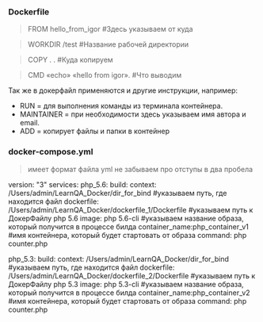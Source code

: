 ### Dockerfile
> FROM hello_from_igor #Здесь указываем от куда 

> WORKDIR /test #Название рабочей директории

> COPY . . #Куда копируем

> CMD «echo» «hello from igor». #Что выводим

Так же в докерфайл применяются и другие инструкции, например: 
- RUN = для выполнения команды из терминала контейнера.
- MAINTAINER = при необходимости здесь указываем имя автора и email.
- ADD = копирует файлы и папки в контейнер

### docker-compose.yml 
> имеет формат файла yml
> не забываем про отступы в два пробела

 version: "3"
services:
  php_5.6: 
    build:
    context: /Users/admin/LearnQA_Docker/dir_for_bind  #указываем путь, где находится файл
    dockerfile: /Users/admin/LearnQA_Docker/dockerfile_1/Dockerfile  #указываем путь к ДокерФайлу php 5.6
    image: php 5.6-cli  #указываем название образа, который получится в процессе билда
    container_name:php_container_v1  #имя контейнера, который будет стартовать от образа
    command: php counter.php

  php_5.3:
    build:
    context: /Users/admin/LearnQA_Docker/dir_for_bind  #указываем путь, где находится файл
    dockerfile: /Users/admin/LearnQA_Docker/dockerfile_2/Dockerfile  #указываем путь к ДокерФайлу php 5.3
    image: php 5.3-cli  #указываем название образа, который получится в процессе билда
    container_name:php_container_v2  #имя контейнера, который будет стартовать от образа
    command: php counter.php

 
